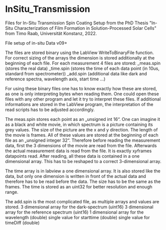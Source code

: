 # InSitu_Transmission

Files for In-Situ Transmission Spin Coating Setup from the PhD Thesis "In-Situ Characterization of Film Formation in Solution-Processed Solar Cells" from Timo Raab, Universität Konstanz, 2022.


File setup of in-situ Data
v09+

The files are stored binary using the LabView WriteToBinaryFile function. For correct sizing of the arrays the dimension is stored additionally at the beginning of each file. 
For each measurement 4 files are stored:
_meas.spin (stores the real data)
_time.spin (stores the time of each data point (in 10us, standard from spectrometer))
_add.spin (additional data like dark and reference spectra, wavelength axis, start time …)

For using these binary files one has to know exactly how these are stored, as one is only interpreting bytes when reading them. One could open these files with any other program and let it try to interpret these files. If additional informations are stored in the LabView program, the interpretation of the read scripts has to be adjusted accordingly. 


The meas.spin stores each point as an „unsigned int 16“. One can imagine it as a black and white movie, in which spectrum is a picture containing its grey values. The size of the picture are the x and y direction. The length of the movie is frames. 
All of these values are stored at the beginning of each file as an „unsigned integer 32“. Therefore before reading the measurement data, first the 3 dimensions of the movie are read from the file. Afterwards the actual measurement data is read from the file. It is exactly x*y*frames datapoints read.
After reading, all these data is contained in a one dimensional array. This has to be reshaped to a correct 3-dimensional array. 

The time array is in labview a one dimensional array. It is also stored like the data, but only one dimension is written in front of the actual data and therefore has to be read before the data. The size has to be the same as the frames. The time is stored as an uint32 for better resolution and enough range.

The add.spin is the most complicated file, as multiple arrays and values are stored. 
3 dimensional array for the dark-spectrum (uint16)
3 dimensional array for the reference spectrum (uint16)
1 dimensional array for the wavelength (double)
single value for starttime (double)
single value for timeDiff (double)
